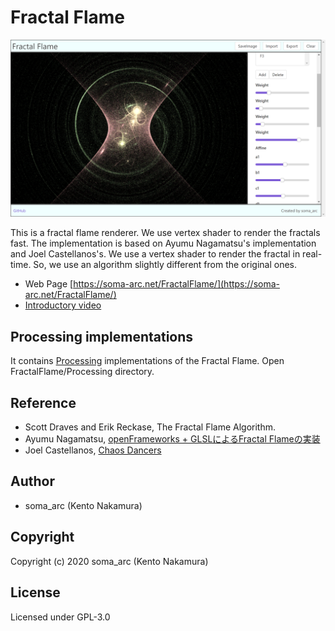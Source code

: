 # Fractal Flame
![Fractal Flame](./img/fractalFlame.png)

This is a fractal flame renderer. We use vertex shader to render the fractals fast.
The implementation is based on Ayumu Nagamatsu's implementation and Joel Castellanos's.
We use a vertex shader to render the fractal in real-time. So, we use an algorithm slightly different from the original ones.

- Web Page [https://soma-arc.net/FractalFlame/](https://soma-arc.net/FractalFlame/)
- [Introductory video](https://www.youtube.com/watch?v=ndSd01WlvgQ)

## Processing implementations

It contains [Processing](https://processing.org/) implementations of the Fractal Flame.
Open FractalFlame/Processing directory.

## Reference
- Scott Draves and Erik Reckase, The Fractal Flame Algorithm.
- Ayumu Nagamatsu, [openFrameworks + GLSLによるFractal Flameの実装](https://ayumu-nagamatsu.com/archives/500/)
- Joel Castellanos, [Chaos Dancers](https://www.cs.unm.edu/~joel/WebGL/)

## Author
- soma_arc (Kento Nakamura)

## Copyright
Copyright (c) 2020 soma_arc (Kento Nakamura)

## License
Licensed under GPL-3.0

